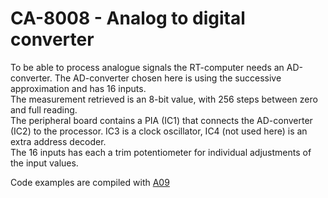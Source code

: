 # CA-8008 - Analog to digital converter
To be able to process analogue signals the RT-computer needs an AD-converter. The AD-converter chosen here is using the successive approximation and has 16 inputs.  
The measurement retrieved is an 8-bit value, with 256 steps between zero and full reading.  
The peripheral board contains a PIA (IC1) that connects the AD-converter (IC2) to the processor. IC3 is a clock oscillator, IC4 (not used here) is an extra address decoder.  
The 16 inputs has each a trim potentiometer for individual adjustments of the input values.  

Code examples are compiled with [A09](https://github.com/Arakula/A09) 